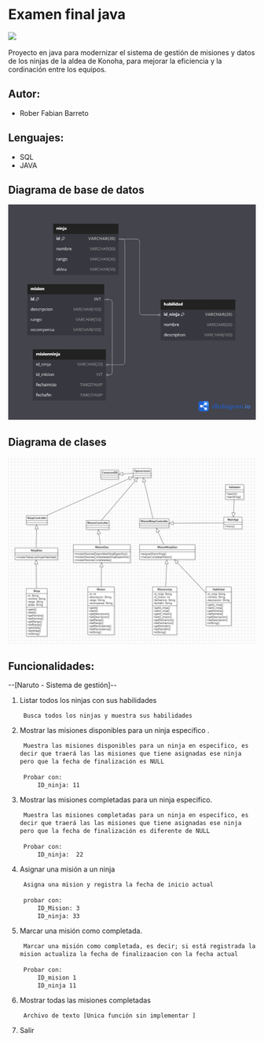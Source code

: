 # Examen final java

![](/readmeRecursos/)

Proyecto en java para modernizar el sistema de gestión de misiones y datos de los ninjas de la aldea de Konoha, para mejorar la eficiencia y la cordinación entre los equipos. 

## Autor:
* Rober Fabian Barreto

## Lenguajes:
* SQL
* JAVA

## Diagrama de base de datos
![Img-diagrama-base-de-datos](/readmeRecursos/diagramaBaseDeDatos.png)

## Diagrama de clases
![Img-diagrama-de-clases](/readmeRecursos/diagramaDeClases.jpg)


## Funcionalidades:

--[Naruto - Sistema de gestión]--

1. Listar todos los ninjas con sus habilidades

        Busca todos los ninjas y muestra sus habilidades

2. Mostrar las misiones disponibles para un ninja especifico .

        Muestra las misiones disponibles para un ninja en especifico, es decir que traerá las las misiones que tiene asignadas ese ninja pero que la fecha de finalización es NULL

        Probar con: 
            ID_ninja: 11

3. Mostrar las misiones completadas para un ninja especifico.

        Muestra las misiones completadas para un ninja en especifico, es decir que traerá las las misiones que tiene asignadas ese ninja pero que la fecha de finalización es diferente de NULL

        Probar con:
            ID_ninja:  22

4. Asignar una misión a un ninja 
        
        Asigna una mision y registra la fecha de inicio actual

        probar con:
            ID_Mision: 3 
            ID_ninja: 33
        
5. Marcar una misión como completada.

        Marcar una misión como completada, es decir; si está registrada la mision actualiza la fecha de finalizaacion con la fecha actual

        Probar con:
            ID_mision 1
            ID_ninja 11 

6. Mostrar todas las misiones completadas 
        
        Archivo de texto [Unica función sin implementar ]

0. Salir